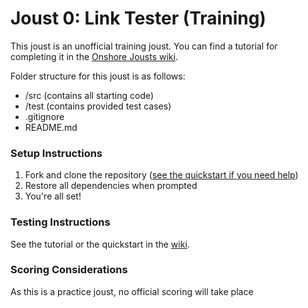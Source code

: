 # Joust 0: Link Tester (Training)

This joust is an unofficial training joust. You can find a tutorial for completing it in the [Onshore Jousts wiki](https://github.com/onshore-jousts/joust-core/wiki).

Folder structure for this joust is as follows:
 * /src (contains all starting code)
 * /test (contains provided test cases)
 * .gitignore
 * README.md

### Setup Instructions
1. Fork and clone the repository ([see the quickstart if you need help](https://github.com/onshore-jousts/joust-core/wiki/Quickstart))
2. Restore all dependencies when prompted
3. You're all set!

### Testing Instructions
See the tutorial or the quickstart in the [wiki](https://github.com/onshore-jousts/joust-core/wiki).

### Scoring Considerations
As this is a practice joust, no official scoring will take place
